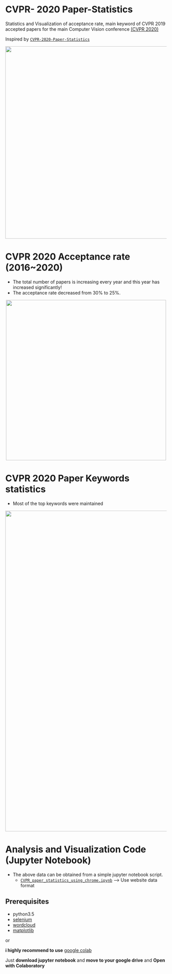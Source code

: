 # CVPR- 2020 Paper-Statistics
Statistics and Visualization of acceptance rate, main keyword of CVPR 2019 accepted papers for the main Computer Vision conference [(CVPR 2020)](http://cvpr2020.thecvf.com/)

Inspired by [`CVPR-2020-Paper-Statistics`](https://github.com/hoya012/CVPR-2019-Paper-Statistics)

<p align="center">
  <img width="600" src="/2020_cvpr/keyword_cloud_title.PNG">
</p>

# CVPR 2020 Acceptance rate (2016~2020)

- The total number of papers is increasing every year and this year has increased significantly!
- The acceptance rate decreased from 30% to 25%.

<p align="center">
  <img width="500" src="/2019_cvpr/cvpr_acceptance_rate.PNG">
</p>


# CVPR 2020 Paper Keywords statistics

- Most of the top keywords were maintained


<p align="center">
  <img width="1000" src="/2020_cvpr/top_keywords_2019+2018.png">
</p>

# Analysis and Visualization Code (Jupyter Notebook)

- The above data can be obtained from a simple jupyter notebook script.
   - [`CVPR_paper_statistics_using_chrome.ipynb`]() --> Use website data format

## Prerequisites
- python3.5
- [selenium](https://selenium-python.readthedocs.io/)
- [wordcloud](https://pypi.org/project/wordcloud/)
- [matplotlib](https://matplotlib.org/)

or 

**i highly recommend to use** [google colab](https://colab.research.google.com/)

Just **download jupyter notebook** and **move to your google drive** and **Open with Colaboratory**


